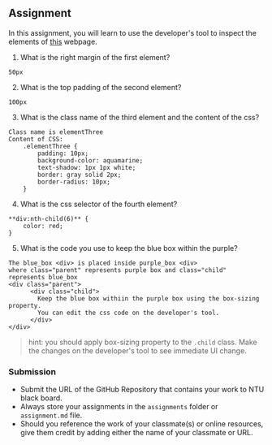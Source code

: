 ## Assignment

In this assignment, you will learn to use the developer's tool to inspect the elements of [this](https://nznznh.csb.app/) webpage.

1. What is the right margin of the first element? 
```
50px
```

2. What is the top padding of the second element?
```
100px
```

3. What is the class name of the third element and the content of the css?
```
Class name is elementThree
Content of CSS:
    .elementThree {
        padding: 10px;
        background-color: aquamarine;
        text-shadow: 1px 1px white;
        border: gray solid 2px;
        border-radius: 10px;
    }
```

4. What is the css selector of the fourth element?
```
**div:nth-child(6)** {
    color: red;
}
```

5. What is the code you use to keep the blue box within the purple?
```
The blue_box <div> is placed inside purple_box <div>
where class="parent" represents purple box and class="child" represents blue_box
<div class="parent">
      <div class="child">
        Keep the blue box withiin the purple box using the box-sizing property.
        You can edit the css code on the developer's tool.
      </div>
</div>

```

> hint: you should apply box-sizing property to the `.child` class. Make the changes on the developer's tool to see immediate UI change.



### Submission 

- Submit the URL of the GitHub Repository that contains your work to NTU black board.
- Always store your assignments in the `assignments` folder or `assignment.md` file.
- Should you reference the work of your classmate(s) or online resources, give them credit by adding either the name of your classmate or URL. 

